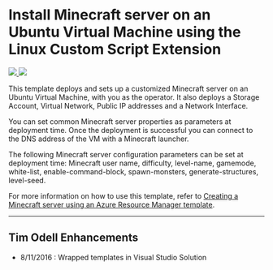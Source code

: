 # Install Minecraft server on an Ubuntu Virtual Machine using the Linux Custom Script Extension

<a href="https://portal.azure.com/#create/Microsoft.Template/uri/https%3A%2F%2Fraw.githubusercontent.com%2FAzure%2Fazure-quickstart-templates%2Fmaster%2Fminecraft-on-ubuntu%2Fazuredeploy.json" target="_blank">
    <img src="http://azuredeploy.net/deploybutton.png"/>
</a>
<a href="http://armviz.io/#/?load=https%3A%2F%2Fraw.githubusercontent.com%2FAzure%2Fazure-quickstart-templates%2Fmaster%2Fminecraft-on-ubuntu%2Fazuredeploy.json" target="_blank">
    <img src="http://armviz.io/visualizebutton.png"/>
</a>

This template deploys and sets up a customized Minecraft server on an Ubuntu Virtual Machine, with you as the operator. It also deploys a Storage Account, Virtual Network, Public IP addresses and a Network Interface.

You can set common Minecraft server properties as parameters at deployment time. Once the deployment is successful you can connect to the DNS address of the VM with a Minecraft launcher. 

The following Minecraft server configuration parameters can be set at deployment time: Minecraft user name, difficulty, level-name, gamemode, white-list, enable-command-block, spawn-monsters, generate-structures, level-seed.

For more information on how to use this template, refer to <a href="https://msftstack.wordpress.com/2015/09/05/creating-a-minecraft-server-using-an-azure-resource-manager-template/">Creating a Minecraft server using an Azure Resource Manager template</a>.

* * *
## Tim Odell Enhancements
* 8/11/2016 : Wrapped templates in Visual Studio Solution
